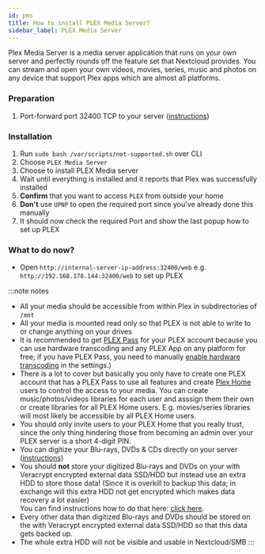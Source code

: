 ```yaml
---
id: pms
title: How to install PLEX Media Server?
sidebar_label: PLEX Media Server
---
```


Plex Media Server is a media server application that runs on your own server and perfectly rounds off the feature set that Nextcloud provides. You can stream and open your own videos, movies, series, music and photos on any device that support Plex apps which are almost all platforms.

### Preparation
1. Port-forward port 32400 TCP to your server ([instructions](./port-forwarding))

### Installation
1. Run `sudo bash /var/scripts/not-supported.sh` over CLI
1. Choose `PLEX Media Server`
1. Choose to install PLEX Media server
1. Wait until everything is installed and it reports that Plex was successfully installed
1. **Confirm** that you want to access `PLEX` from outside your home
1. **Don't** use `UPNP` to open the required port since you've already done this manually
1. It should now check the required Port and show the last popup how to set up PLEX

### What to do now?
- Open `http://internal-server-ip-address:32400/web` e.g. `http://192.168.178.144:32400/web` to set up PLEX

:::note notes
- All your media should be accessible from within Plex in subdirectories of `/mnt`
- All your media is mounted read only so that PLEX is not able to write to or change anything on your drives
- It is recommended to get [PLEX Pass](https://www.plex.tv/plex-pass) for your PLEX account because you can use hardware transcoding and any PLEX App on any platform for free; if you have PLEX Pass, you need to manually [enable hardware transcoding](https://support.plex.tv/articles/115002178853-using-hardware-accelerated-streaming/) in the settings.)
- There is a lot to cover but basically you only have to create one PLEX account that has a PLEX Pass to use all features and create [Plex Home](https://support.plex.tv/articles/203815766-what-is-plex-home/) users to control the access to your media. You can create music/photos/videos libraries for each user and asssign them their own or create libraries for all PLEX Home users. E.g. movies/series libraries will most likely be accessible by all PLEX Home users.
- You should only invite users to your PLEX Home that you really trust, since the only thing hindering those from becoming an admin over your PLEX server is a short 4-digit PIN.
- You can digitize your Blu-rays, DVDs & CDs directly on your server ([instructions](./digitize))
- You should **not** store your digitized Blu-rays and DVDs on your with Veracrypt encrypted external data SSD/HDD but instead use an extra HDD to store those data! (Since it is overkill to backup this data; in exchange will this extra HDD not get encrypted which makes data recovery a lot easier)<br/>
You can find instructions how to do that here: [click here](./mount-hdd). 
- Every other data than digitized Blu-rays and DVDs should be stored on the with Veracrypt encrypted external data SSD/HDD so that this data gets backed up.
- The whole extra HDD will not be visible and usable in Nextcloud/SMB
:::